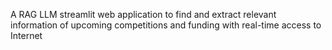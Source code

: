 A RAG LLM streamlit web application to find and extract relevant information of upcoming competitions and funding with real-time access to Internet
